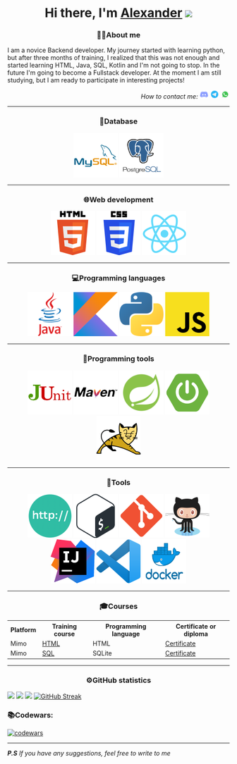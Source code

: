<h1 align="center">Hi there, I'm <a href="/web/index.htm">Alexander</a> 
<img src="https://github.com/blackcater/blackcater/raw/main/images/Hi.gif" height="32"/></h1>
<h3 align="center"><span>👨‍💻</span>About me</h3>
<p>
I am a novice Backend developer. 
My journey started with learning python,
but after three months of training, 
I realized that this was not enough 
and started learning HTML, Java, SQL, Kotlin 
and I'm not going to stop. In the future 
I'm going to become a Fullstack developer.
At the moment I am still studying, 
but I am ready to participate in interesting 
projects!
</p>
<p align="right"><em>How to contact me: </em>
<a href="https://discordapp.com/users/847479130488569886/"><img width="20" height="20" src="pictures/discord.png"></a>
<a href="https://t.me/Fairen8"><img width="20" height="20" src="pictures/telegram.png"></a>
<a href="https://wa.me/qr/KU67JD4TMTNFA1"><img width="20" height="20" src="pictures/whatsapp.png"></a>
</p>
<hr>
<h3 align="center"><span>💾</span>Database</h3>
<div align="center">
<img title="MySQL" width="100" height="100" src="pictures/Database/MySQL.png">
<img title="PostgreSQL" width="100" height="100" src="pictures/Database/PostgreSQL.png">
</div>
<hr>
<h3 align="center"><span>🌐</span>Web development</h3>
<div align="center">
<img title="HTML" width="100" height="100" src="pictures/Web_development/HTML.png">
<img title="CSS" width="100" height="100" src="pictures/Web_development/CSS.png">
<img title="React" width="100" height="100" src="pictures/Web_development/React.png">
</div>
<hr>
<h3 align="center"><span>💻</span>Programming languages</h3>
<div align="center">
<img title="Java" width="100" height="100" src="pictures/Programming_languages/Java.png">
<img title="Kotlin" width="100" height="100" src="pictures/Programming_languages/Kotlin.png">
<img title="Python" width="100" height="100" src="pictures/Programming_languages/Python.png">
<img title="JavaScript" width="100" height="100" src="pictures/Programming_languages/JavaScript.png">
</div>
<hr>
<h3 align="center"><span>🔧</span>Programming tools</h3>
<div align="center">
<img title="JUnit" width="100" height="100" src="pictures/Programming_tools/JUnit.png">
<img title="Maven" width="100" height="100" src="pictures/Programming_tools/Maven.png">
<img title="Spring" width="100" height="100" src="pictures/Programming_tools/Spring.png">
<img title="Spring Boot" width="100" height="100" src="pictures/Programming_tools/Spring_Boot.png">
<img title="Tomcat" width="100" height="100" src="pictures/Programming_tools/Tomcat.png">
</div>
<hr>
<h3 align="center"><span>🔨</span>Tools</h3>
<div align="center">
<img title="HTTP" width="100" height="100" src="pictures/Tools/HTTP.png">
<img title="bash" width="100" height="100" src="pictures/Tools/bash.png">
<img title="Git" width="100" height="100" src="pictures/Tools/Git.png">
<img title="GitHub" width="100" height="100" src="pictures/Tools/GitHub.png">
<img title="InteliJ" width="100" height="100" src="pictures/Tools/InteliJ.png">
<img title="Visual Studio Code" width="100" height="100" src="pictures/Tools/Visual_Studio_Code.png">
<img title="Docker" width="100" height="100" src="pictures/Tools/Docker.png">
</div>
<hr>
<h3 align="center"><span>🎓</span>Сourses</h3>
<table>
<tr><th>Platform</th><th>Training course</th><th>Programming language</th><th>Certificate or diploma</th></tr>
<tr><td>Mimo</td><td><a href="https://mimo.org/web/194/section/0">HTML</a></td><td>HTML</td><td><a href="https://disk.yandex.ru/i/gyYKdQh8GW0iUg">Certificate</a></td></tr>
<tr><td>Mimo</td><td><a href="https://mimo.org/web/50/section/32">SQL</a></td><td>SQLite</td><td><a href="https://disk.yandex.ru/i/Q9bQKsjdnMllzg">Certificate</a></td></tr>
</table>
<hr>
<h3 align="center"><span>⚙️</span>GitHub statistics</h3>

![](http://github-profile-summary-cards.vercel.app/api/cards/profile-details?username=Fairen8&theme=chartreuse_dark)
![](http://github-profile-summary-cards.vercel.app/api/cards/stats?username=Fairen8&theme=chartreuse_dark)
![](http://github-profile-summary-cards.vercel.app/api/cards/most-commit-language?username=Fairen8&theme=chartreuse_dark)
[![GitHub Streak](http://github-readme-streak-stats.herokuapp.com?user=Fairen8&theme=dark)](https://git.io/streak-stats)

<h3><span>📚</span>Codewars:</h3>

[![codewars](https://www.codewars.com/users/Fairen8/badges/large)](https://www.codewars.com/users/Fairen8)

<hr>
<p><em>
<strong>P.S</strong> If you have any suggestions, feel free to write to me
</em></p>

